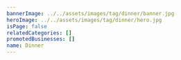 ```yaml
---
bannerImage: ../../assets/images/tag/dinner/banner.jpg
heroImage: ../../assets/images/tag/dinner/hero.jpg
isPage: false
relatedCategories: []
promotedBusinesses: []
name: Dinner
---
```

